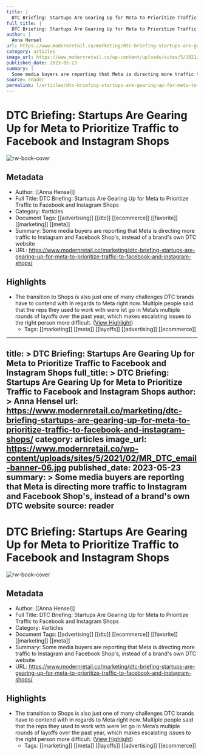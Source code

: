 ```yaml
---
title: |
  DTC Briefing: Startups Are Gearing Up for Meta to Prioritize Traffic to Facebook and Instagram Shops
full_title: |
  DTC Briefing: Startups Are Gearing Up for Meta to Prioritize Traffic to Facebook and Instagram Shops
author: |
  Anna Hensel
url: https://www.modernretail.co/marketing/dtc-briefing-startups-are-gearing-up-for-meta-to-prioritize-traffic-to-facebook-and-instagram-shops/
category: articles
image_url: https://www.modernretail.co/wp-content/uploads/sites/5/2021/02/MR_DTC_email-banner-06.jpg
published_date: 2023-05-23
summary: |
  Some media buyers are reporting that Meta is directing more traffic to Instagram and Facebook Shop's, instead of a brand's own DTC website
source: reader
permalink: l/articles/dtc-briefing-startups-are-gearing-up-for-meta-to-prioritize-traffic-to-facebook-and-instagram-shops
---
```

# DTC Briefing: Startups Are Gearing Up for Meta to Prioritize Traffic to Facebook and Instagram Shops

![rw-book-cover](https://www.modernretail.co/wp-content/uploads/sites/5/2021/02/MR_DTC_email-banner-06.jpg)

## Metadata
- Author: [[Anna Hensel]]
- Full Title: DTC Briefing: Startups Are Gearing Up for Meta to Prioritize Traffic to Facebook and Instagram Shops
- Category: #articles
- Document Tags: [[advertising]] [[dtc]] [[ecommerce]] [[favorite]] [[marketing]] [[meta]] 
- Summary: Some media buyers are reporting that Meta is directing more traffic to Instagram and Facebook Shop's, instead of a brand's own DTC website
- URL: https://www.modernretail.co/marketing/dtc-briefing-startups-are-gearing-up-for-meta-to-prioritize-traffic-to-facebook-and-instagram-shops/

## Highlights
- The transition to Shops is also just one of many challenges DTC brands have to contend with in regards to Meta right now. Multiple people said that the reps they used to work with were let go in Meta’s multiple rounds of layoffs over the past year, which makes escalating issues to the right person more difficult. ([View Highlight](https://read.readwise.io/read/01h1kdvdqqh36n5e08h8b9s99q))
    - Tags: [[marketing]] [[meta]] [[layoffs]] [[advertising]] [[ecommerce]] 


---
title: >
  DTC Briefing: Startups Are Gearing Up for Meta to Prioritize Traffic to Facebook and Instagram Shops
full_title: >
  DTC Briefing: Startups Are Gearing Up for Meta to Prioritize Traffic to Facebook and Instagram Shops
author: >
  Anna Hensel
url: https://www.modernretail.co/marketing/dtc-briefing-startups-are-gearing-up-for-meta-to-prioritize-traffic-to-facebook-and-instagram-shops/
category: articles
image_url: https://www.modernretail.co/wp-content/uploads/sites/5/2021/02/MR_DTC_email-banner-06.jpg
published_date: 2023-05-23
summary: >
  Some media buyers are reporting that Meta is directing more traffic to Instagram and Facebook Shop's, instead of a brand's own DTC website
source: reader
---
# DTC Briefing: Startups Are Gearing Up for Meta to Prioritize Traffic to Facebook and Instagram Shops

![rw-book-cover](https://www.modernretail.co/wp-content/uploads/sites/5/2021/02/MR_DTC_email-banner-06.jpg)

## Metadata
- Author: [[Anna Hensel]]
- Full Title: DTC Briefing: Startups Are Gearing Up for Meta to Prioritize Traffic to Facebook and Instagram Shops
- Category: #articles
- Document Tags: [[advertising]] [[dtc]] [[ecommerce]] [[favorite]] [[marketing]] [[meta]] 
- Summary: Some media buyers are reporting that Meta is directing more traffic to Instagram and Facebook Shop's, instead of a brand's own DTC website
- URL: https://www.modernretail.co/marketing/dtc-briefing-startups-are-gearing-up-for-meta-to-prioritize-traffic-to-facebook-and-instagram-shops/

## Highlights
- The transition to Shops is also just one of many challenges DTC brands have to contend with in regards to Meta right now. Multiple people said that the reps they used to work with were let go in Meta’s multiple rounds of layoffs over the past year, which makes escalating issues to the right person more difficult. ([View Highlight](https://read.readwise.io/read/01h1kdvdqqh36n5e08h8b9s99q))
    - Tags: [[marketing]] [[meta]] [[layoffs]] [[advertising]] [[ecommerce]] 


